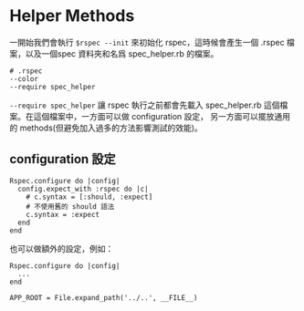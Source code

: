 # Helper Methods

一開始我們會執行 `$rspec --init` 來初始化 rspec，這時候會產生一個 .rspec 檔案，以及一個spec 資料夾和名爲 spec_helper.rb 的檔案。

```
# .rspec
--color
--require spec_helper
```

`--require spec_helper` 讓 rspec 執行之前都會先載入 spec_helper.rb 這個檔案。在這個檔案中，一方面可以做 configuration 設定， 另一方面可以擺放通用的 methods(但避免加入過多的方法影響測試的效能)。

## configuration 設定

```
Rspec.configure do |config|
  config.expect_with :rspec do |c|
    # c.syntax = [:should, :expect]
    # 不使用舊的 should 語法
    c.syntax = :expect
  end
end
```

也可以做額外的設定，例如：

```
Rspec.configure do |config|
  ...
end

APP_ROOT = File.expand_path('../..', __FILE__)
```

